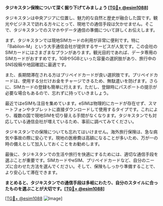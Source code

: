 **タジキスタン保険について深く掘り下げてみましょう [[TG💪+ @esim1088](https://t.me/s/esim1088)]**

タジキスタンは中央アジアに位置し、魅力的な自然と歴史が融合した国です。観光やビジネスで訪れる方々にとって、現地での通信手段は欠かせません。そこで、タジキスタンでのスマホやデータ通信の準備について詳しくお伝えします。

まず、タジキスタンでは現地SIMカードの利用が非常に便利です。特に「Babilon-M」という大手通信会社が提供するサービスが人気です。この会社のSIMカードにはさまざまなプランがあります。観光目的であれば、データ専用のSIMカードがおすすめです。1GBや5GBといった容量の選択肢があり、旅行中のSNS投稿や地図確認に最適です。

また、長期間滞在される方はプリペイドカードが良い選択肢です。プリペイドカードは、使用する分だけお金をチャージできるため、無駄遣いを防げます。さらに、SIMカードの登録も簡単に行えます。ただし、登録時にパスポートの提示が必要な場合もあるので、忘れずに持っていきましょう。

最近ではeSIMも注目を集めています。eSIMは物理的にカードが存在せず、スマートフォンやタブレットに直接ダウンロードして使用するタイプです。これにより、複数の国で現地SIMを切り替える手間がなくなります。タジキスタンでも対応している通信会社が増えているため、事前に調べてみてください。

タジキスタンでの保険についても忘れてはいけません。海外旅行保険は、急な病気や事故の際に安心です。現地の医療費は高額になることが多いため、万が一の時の備えとして加入しておくことをお勧めします。

最後に、タジキスタンでの生活や旅行を快適にするためには、適切な通信手段を選ぶことが重要です。SIMカードやeSIM、プリペイドカードなど、自分のニーズに合わせた方法を選んでください。そして、保険もしっかり準備することで、より安心して滞在できます。

**まとめると、タジキスタンでの通信手段は多岐にわたり、自分のスタイルに合ったものを選ぶことが大切です。[[TG💪+ @esim1088](https://t.me/s/esim1088)]**

[[TG💪+ @esim1088](https://t.me/s/esim1088) ![Image](https://i.postimg.cc/Y0z9fWf4/image.png)]
